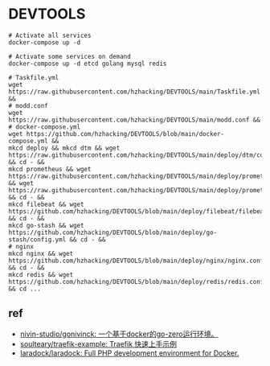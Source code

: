 # DEVTOOLS



```shell
# Activate all services
docker-compose up -d
```


```shell
# Activate some services on demand
docker-compose up -d etcd golang mysql redis
```



```shell
# Taskfile.yml
wget https://raw.githubusercontent.com/hzhacking/DEVTOOLS/main/Taskfile.yml &&
# modd.conf
wget https://raw.githubusercontent.com/hzhacking/DEVTOOLS/main/modd.conf &&
# docker-compose.yml
wget https://github.com/hzhacking/DEVTOOLS/blob/main/docker-compose.yml &&
mkcd deploy && mkcd dtm && wget https://raw.githubusercontent.com/hzhacking/DEVTOOLS/main/deploy/dtm/config.yml && cd - && 
mkcd prometheus && wget https://raw.githubusercontent.com/hzhacking/DEVTOOLS/main/deploy/prometheus/prometheus.yml && wget https://raw.githubusercontent.com/hzhacking/DEVTOOLS/main/deploy/prometheus/rules.yml && cd - &&
mkcd filebeat && wget https://github.com/hzhacking/DEVTOOLS/blob/main/deploy/filebeat/filebeat.yml && cd - &&
mkcd go-stash && wget https://github.com/hzhacking/DEVTOOLS/blob/main/deploy/go-stash/config.yml && cd - &&
# nginx
mkcd nginx && wget https://github.com/hzhacking/DEVTOOLS/blob/main/deploy/nginx/nginx.conf && cd - &&
mkcd redis && wget https://github.com/hzhacking/DEVTOOLS/blob/main/deploy/redis/redis.conf && cd ...

```



## ref

- [nivin-studio/gonivinck: 一个基于docker的go-zero运行环境。](https://github.com/nivin-studio/gonivinck)
- [soulteary/traefik-example: Traefik 快速上手示例](https://github.com/soulteary/traefik-example/)
- [laradock/laradock: Full PHP development environment for Docker.](https://github.com/laradock/laradock)